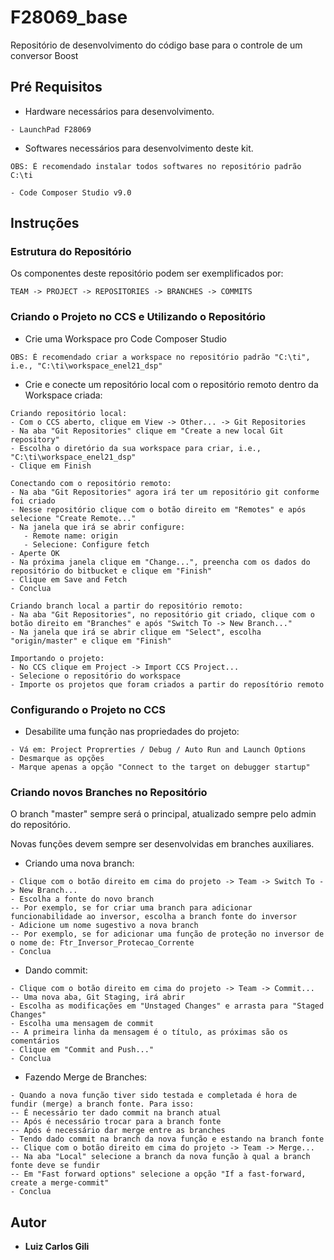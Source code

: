 # F28069_base

Repositório de desenvolvimento do código base para o controle de um conversor Boost

## Pré Requisitos

* Hardware necessários para desenvolvimento.

```
- LaunchPad F28069
```

* Softwares necessários para desenvolvimento deste kit.

```
OBS: É recomendado instalar todos softwares no repositório padrão C:\ti

- Code Composer Studio v9.0

```


## Instruções

### Estrutura do Repositório

Os componentes deste repositório podem ser exemplificados por:

```
TEAM -> PROJECT -> REPOSITORIES -> BRANCHES -> COMMITS
```


### Criando o Projeto no CCS e Utilizando o Repositório

* Crie uma Workspace pro Code Composer Studio

```
OBS: É recomendado criar a workspace no repositório padrão "C:\ti", i.e., "C:\ti\workspace_enel21_dsp"
```

* Crie e conecte um repositório local com o repositório remoto dentro da Workspace criada:

```
Criando repositório local:
- Com o CCS aberto, clique em View -> Other... -> Git Repositories
- Na aba "Git Repositories" clique em "Create a new local Git repository"
- Escolha o diretório da sua workspace para criar, i.e., "C:\ti\workspace_enel21_dsp"
- Clique em Finish

Conectando com o repositório remoto:
- Na aba "Git Repositories" agora irá ter um repositório git conforme foi criado
- Nesse repositório clique com o botão direito em "Remotes" e após selecione "Create Remote..."
- Na janela que irá se abrir configure:
   - Remote name: origin
   - Selecione: Configure fetch
- Aperte OK
- Na próxima janela clique em "Change...", preencha com os dados do repositório do bitbucket e clique em "Finish"
- Clique em Save and Fetch
- Conclua

Criando branch local a partir do repositório remoto:
- Na aba "Git Repositories", no repositório git criado, clique com o botão direito em "Branches" e após "Switch To -> New Branch..."
- Na janela que irá se abrir clique em "Select", escolha "origin/master" e clique em "Finish"

Importando o projeto:
- No CCS clique em Project -> Import CCS Project...
- Selecione o repositório do workspace
- Importe os projetos que foram criados a partir do reposítório remoto
```

### Configurando o Projeto no CCS

* Desabilite uma função nas propriedades do projeto:

```
- Vá em: Project Proprerties / Debug / Auto Run and Launch Options
- Desmarque as opções
- Marque apenas a opção "Connect to the target on debugger startup"
```

### Criando novos Branches no Repositório

O branch "master" sempre será o principal, atualizado sempre pelo admin do repositório.

Novas funções devem sempre ser desenvolvidas em branches auxiliares.

* Criando uma nova branch:

```
- Clique com o botão direito em cima do projeto -> Team -> Switch To -> New Branch...
- Escolha a fonte do novo branch
-- Por exemplo, se for criar uma branch para adicionar funcionabilidade ao inversor, escolha a branch fonte do inversor
- Adicione um nome sugestivo a nova branch
-- Por exemplo, se for adicionar uma função de proteção no inversor de o nome de: Ftr_Inversor_Protecao_Corrente
- Conclua
```

* Dando commit:

```
- Clique com o botão direito em cima do projeto -> Team -> Commit...
-- Uma nova aba, Git Staging, irá abrir
- Escolha as modificações em "Unstaged Changes" e arrasta para "Staged Changes"
- Escolha uma mensagem de commit
-- A primeira linha da mensagem é o título, as próximas são os comentários
- Clique em "Commit and Push..."
- Conclua
```

* Fazendo Merge de Branches:

```
- Quando a nova função tiver sido testada e completada é hora de fundir (merge) a branch fonte. Para isso:
-- É necessário ter dado commit na branch atual
-- Após é necessário trocar para a branch fonte
-- Após é necessário dar merge entre as branches
- Tendo dado commit na branch da nova função e estando na branch fonte
-- Clique com o botão direito em cima do projeto -> Team -> Merge...
-- Na aba "Local" selecione a branch da nova função à qual a branch fonte deve se fundir
-- Em "Fast forward options" selecione a opção "If a fast-forward, create a merge-commit"
- Conclua
```

## Autor

* **Luiz Carlos Gili**
